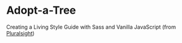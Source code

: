 # Adopt-a-Tree
Creating a Living Style Guide with Sass and Vanilla JavaScript (from [Pluralsight](https://app.pluralsight.com/library/courses/creating-living-style-guide-sass-vanilla-javascript/table-of-contents))



